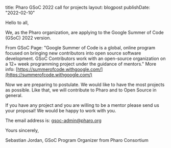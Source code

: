 title: Pharo GSoC 2022 call for projects
layout: blogpost
publishDate: "2022-02-10"

Hello to all,

We, as the Pharo organization, are applying to the Google Summer of Code \(GSoC\) 2022 version. 

From GSoC Page: "Google Summer of Code is a global, online program focused on bringing new contributors into open source software development. GSoC Contributors work with an open-source organization on a 12+ week programming project under the guidance of mentors." More info: [https://summerofcode.withgoogle.com/](https://summerofcode.withgoogle.com/)

Now we are preparing to postulate. We would like to have the most projects as possible. Like that, we will contribute to Pharo and to Open Source in general.

If you have any project and you are willing to be a mentor please send us your proposal! We would be happy to work with you.

The email address is: gsoc-admin@pharo.org

Yours sincerely,

Sebastian Jordan, GSoC Program Organizer from Pharo Consortium